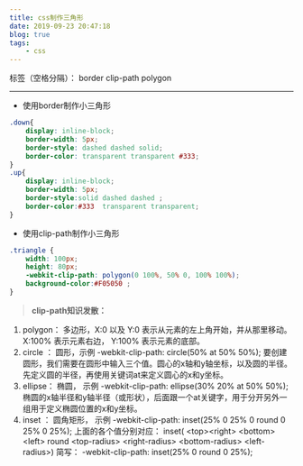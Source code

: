 ```yaml
---
title: css制作三角形
date: 2019-09-23 20:47:18
blog: true
tags:
    - css
---
```


标签（空格分隔）： border clip-path polygon

---

 - 使用border制作小三角形

```css
.down{ 
	display: inline-block;
	border-width: 5px;
	border-style: dashed dashed solid;
	border-color: transparent transparent #333;
}
.up{ 
	display: inline-block;
	border-width: 5px;
	border-style:solid dashed dashed ;
	border-color:#333  transparent transparent;
}
```
 - 使用clip-path制作小三角形
```css 
.triangle {
	width: 100px;
	height: 80px;
	-webkit-clip-path: polygon(0 100%, 50% 0, 100% 100%);
	background-color:#F05050 ;
}
```

> **clip-path知识发散：**
1. polygon： 多边形，X:0 以及 Y:0 表示从元素的左上角开始，并从那里移动。 X:100% 表示元素右边， Y:100% 表示元素的底部。
2. circle ： 圆形，示例 -webkit-clip-path: circle(50% at 50% 50%);
要创建圆形，我们需要在圆形中输入三个值。圆心的x轴和y轴坐标，以及圆的半径。先定义圆的半径，再使用关键词at来定义圆心的x和y坐标。
3. ellipse： 椭圆， 示例  -webkit-clip-path: ellipse(30% 20% at 50% 50%);
椭圆的x轴半径和y轴半径（或形状），后面跟一个at关键字，用于分开另外一组用于定义椭圆位置的x和y坐标。
4. inset ： 圆角矩形， 示例  -webkit-clip-path: inset(25% 0 25% 0 round 0 25% 0 25%);
上面的各个值分别对应：
inset( &lt;top>&lt;right> &lt;bottom>&lt;left> round &lt;top-radius> &lt;right-radius> &lt;bottom-radius> &lt;left-radius>) 
简写：  -webkit-clip-path: inset(25% 0 round 0 25%);
